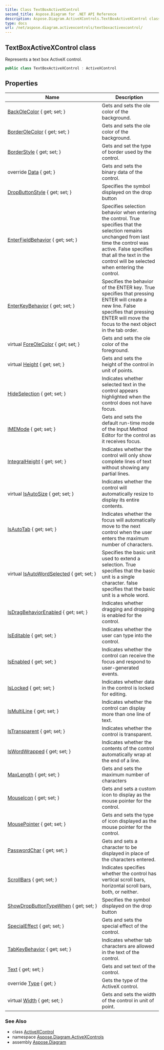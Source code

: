 ```yaml
---
title: Class TextBoxActiveXControl
second_title: Aspose.Diagram for .NET API Reference
description: Aspose.Diagram.ActiveXControls.TextBoxActiveXControl class. Represents a text box ActiveX control
type: docs
url: /net/aspose.diagram.activexcontrols/textboxactivexcontrol/
---
```

## TextBoxActiveXControl class

Represents a text box ActiveX control.

```csharp
public class TextBoxActiveXControl : ActiveXControl
```

## Properties

| Name | Description |
| --- | --- |
| [BackOleColor](../../aspose.diagram.activexcontrols/activexcontrolbase/backolecolor/) { get; set; } | Gets and sets the ole color of the background. |
| [BorderOleColor](../../aspose.diagram.activexcontrols/textboxactivexcontrol/borderolecolor/) { get; set; } | Gets and sets the ole color of the background. |
| [BorderStyle](../../aspose.diagram.activexcontrols/textboxactivexcontrol/borderstyle/) { get; set; } | Gets and set the type of border used by the control. |
| override [Data](../../aspose.diagram.activexcontrols/activexcontrol/data/) { get; } | Gets and sets the binary data of the control. |
| [DropButtonStyle](../../aspose.diagram.activexcontrols/textboxactivexcontrol/dropbuttonstyle/) { get; set; } | Specifies the symbol displayed on the drop button |
| [EnterFieldBehavior](../../aspose.diagram.activexcontrols/textboxactivexcontrol/enterfieldbehavior/) { get; set; } | Specifies selection behavior when entering the control. True specifies that the selection remains unchanged from last time the control was active. False specifies that all the text in the control will be selected when entering the control. |
| [EnterKeyBehavior](../../aspose.diagram.activexcontrols/textboxactivexcontrol/enterkeybehavior/) { get; set; } | Specifies the behavior of the ENTER key. True specifies that pressing ENTER will create a new line. False specifies that pressing ENTER will move the focus to the next object in the tab order. |
| virtual [ForeOleColor](../../aspose.diagram.activexcontrols/activexcontrolbase/foreolecolor/) { get; set; } | Gets and sets the ole color of the foreground. |
| virtual [Height](../../aspose.diagram.activexcontrols/activexcontrolbase/height/) { get; set; } | Gets and sets the height of the control in unit of points. |
| [HideSelection](../../aspose.diagram.activexcontrols/textboxactivexcontrol/hideselection/) { get; set; } | Indicates whether selected text in the control appears highlighted when the control does not have focus. |
| [IMEMode](../../aspose.diagram.activexcontrols/activexcontrol/imemode/) { get; set; } | Gets and sets the default run-time mode of the Input Method Editor for the control as it receives focus. |
| [IntegralHeight](../../aspose.diagram.activexcontrols/textboxactivexcontrol/integralheight/) { get; set; } | Indicates whether the control will only show complete lines of text without showing any partial lines. |
| virtual [IsAutoSize](../../aspose.diagram.activexcontrols/activexcontrol/isautosize/) { get; set; } | Indicates whether the control will automatically resize to display its entire contents. |
| [IsAutoTab](../../aspose.diagram.activexcontrols/textboxactivexcontrol/isautotab/) { get; set; } | Indicates whether the focus will automatically move to the next control when the user enters the maximum number of characters. |
| virtual [IsAutoWordSelected](../../aspose.diagram.activexcontrols/textboxactivexcontrol/isautowordselected/) { get; set; } | Specifies the basic unit used to extend a selection. True specifies that the basic unit is a single character. false specifies that the basic unit is a whole word. |
| [IsDragBehaviorEnabled](../../aspose.diagram.activexcontrols/textboxactivexcontrol/isdragbehaviorenabled/) { get; set; } | Indicates whether dragging and dropping is enabled for the control. |
| [IsEditable](../../aspose.diagram.activexcontrols/textboxactivexcontrol/iseditable/) { get; set; } | Indicates whether the user can type into the control. |
| [IsEnabled](../../aspose.diagram.activexcontrols/activexcontrol/isenabled/) { get; set; } | Indicates whether the control can receive the focus and respond to user-generated events. |
| [IsLocked](../../aspose.diagram.activexcontrols/activexcontrol/islocked/) { get; set; } | Indicates whether data in the control is locked for editing. |
| [IsMultiLine](../../aspose.diagram.activexcontrols/textboxactivexcontrol/ismultiline/) { get; set; } | Indicates whether the control can display more than one line of text. |
| [IsTransparent](../../aspose.diagram.activexcontrols/activexcontrol/istransparent/) { get; set; } | Indicates whether the control is transparent. |
| [IsWordWrapped](../../aspose.diagram.activexcontrols/textboxactivexcontrol/iswordwrapped/) { get; set; } | Indicates whether the contents of the control automatically wrap at the end of a line. |
| [MaxLength](../../aspose.diagram.activexcontrols/textboxactivexcontrol/maxlength/) { get; set; } | Gets and sets the maximum number of characters |
| [MouseIcon](../../aspose.diagram.activexcontrols/activexcontrolbase/mouseicon/) { get; set; } | Gets and sets a custom icon to display as the mouse pointer for the control. |
| [MousePointer](../../aspose.diagram.activexcontrols/activexcontrolbase/mousepointer/) { get; set; } | Gets and sets the type of icon displayed as the mouse pointer for the control. |
| [PasswordChar](../../aspose.diagram.activexcontrols/textboxactivexcontrol/passwordchar/) { get; set; } | Gets and sets a character to be displayed in place of the characters entered. |
| [ScrollBars](../../aspose.diagram.activexcontrols/textboxactivexcontrol/scrollbars/) { get; set; } | Indicates specifies whether the control has vertical scroll bars, horizontal scroll bars, both, or neither. |
| [ShowDropButtonTypeWhen](../../aspose.diagram.activexcontrols/textboxactivexcontrol/showdropbuttontypewhen/) { get; set; } | Specifies the symbol displayed on the drop button |
| [SpecialEffect](../../aspose.diagram.activexcontrols/textboxactivexcontrol/specialeffect/) { get; set; } | Gets and sets the special effect of the control. |
| [TabKeyBehavior](../../aspose.diagram.activexcontrols/textboxactivexcontrol/tabkeybehavior/) { get; set; } | Indicates whether tab characters are allowed in the text of the control. |
| [Text](../../aspose.diagram.activexcontrols/textboxactivexcontrol/text/) { get; set; } | Gets and set text of the control. |
| override [Type](../../aspose.diagram.activexcontrols/textboxactivexcontrol/type/) { get; } | Gets the type of the ActiveX control. |
| virtual [Width](../../aspose.diagram.activexcontrols/activexcontrolbase/width/) { get; set; } | Gets and sets the width of the control in unit of point. |

### See Also

* class [ActiveXControl](../activexcontrol/)
* namespace [Aspose.Diagram.ActiveXControls](../../aspose.diagram.activexcontrols/)
* assembly [Aspose.Diagram](../../)


